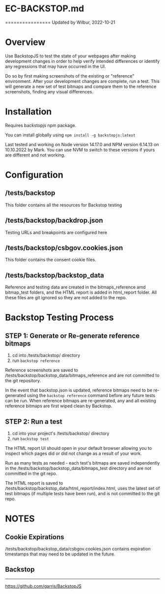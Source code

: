 # EC-BACKSTOP.md
================
Updated by Wilbur, 2022-10-21

# Overview
Use BackstopJS to test the state of your webpages after making development changes in order to help verify intended differences or identify any regressions that may have occurred in the UI.  

Do so by first making screenshots of the existing or "reference" environment. After your development changes are complete, run a test.  This will generate a new set of test bitmaps and compare them to the reference screenshots, finding any visual differences.

# Installation

Requires backstopjs npm package.  

You can install globally using
```npm install -g backstopjs:latest```

Last tested and working on Node version 14.17.0 and NPM version 6.14.13 on 10.10.2022 by Mark. You can use NVM to switch to these versions if yours are different and not working.

# Configuration

## /tests/backstop
This folder contains all the resources for Backstop testing

## /tests/backstop/backdrop.json
Testing URLs and breakpoints are configured here

## /tests/backstop/csbgov.cookies.json
This folder contains the consent cookie files.

## /tests/backstop/backstop_data
Reference and testing data are created in the bitmaps_reference amd bitmap_test folders, and the HTML report is added in html_report folder. 
All these files are git ignored so they are not added to the repo.  

# Backstop Testing Process

## STEP 1: Generate or Re-generate reference bitmaps
1. cd into /tests/backstop/ directory
2. run ```backstop reference``` 

Reference screenshots are saved to /tests/backstop/backstop_data/bitmaps_reference and are not committed to the git repository.

In the event that backstop.json is updated, reference bitmaps need to be re-generated using the ```backstop reference``` command before any future tests can be run.  When reference bitmaps are re-generated, any and all existing reference bitmaps are first wiped clean by Backstop.

## STEP 2: Run a test
1. cd into your project's /tests/backstop/ directory
2. run ```backstop test```

The HTML report UI should open in your default browser allowing you to inspect which pages did or did not change as a result of your work. 

Run as many tests as needed - each test's bitmaps are saved independently in the /tests/backstop/backstop_data/bitmaps_test directory and are not committed in the git repo.

The HTML report is saved to /tests/backstop/backstop_data/html_report/index.html, uses the latest set of test bitmaps (if multiple tests have been run), and is not committed to the git repo.

# NOTES

## Cookie Expirations
/tests/backstop/backstop_data/csbgov.cookies.json contains expiration timestamps that may need to be updated in the future.


## Backstop 
--------
https://github.com/garris/BackstopJS
